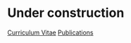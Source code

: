 # Under construction

[Curriculum Vitae](https://nhuneke.github.io/cv)
[Publications](https://nhuneke.github.io/publications)
